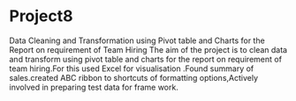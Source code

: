 # Project8
Data Cleaning and Transformation using Pivot table and Charts for the Report on requirement of Team Hiring
The aim of the project is to clean data and transform using pivot table and charts for the report on requirement of team hiring.For this used Excel for visualisation .Found summary of sales.created ABC ribbon to shortcuts of formatting options,Actively involved in preparing test data for frame work.

